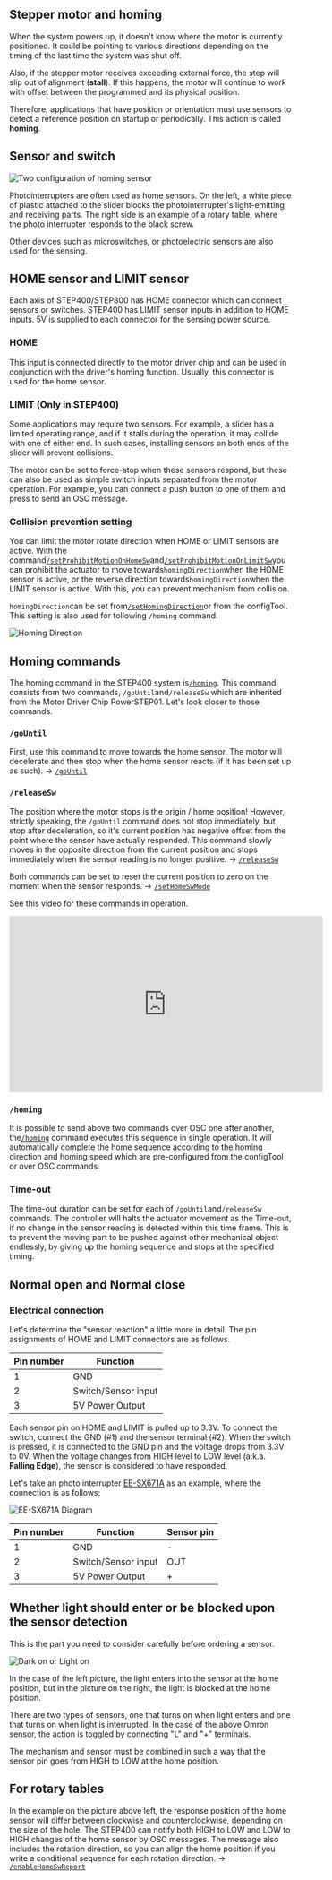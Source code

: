 ## Stepper motor and homing
When the system powers up, it doesn't know where the motor is currently positioned. It could be pointing to various directions depending on the timing of the last time the system was shut off.

Also, if the stepper motor receives exceeding external force, the step will slip out of alignment (**stall**). If this happens, the motor will continue to work with offset between the programmed and its physical position.

Therefore, applications that have position or orientation must use sensors to detect a reference position on startup or periodically. This action is called **homing**.

## Sensor and switch
![Two configuration of homing sensor](http://ponoor.com/manage/wp-content/uploads/2020/10/two-homing-sensors.png)

Photointerrupters are often used as home sensors. On the left, a white piece of plastic attached to the slider blocks the photointerrupter's light-emitting and receiving parts. The right side is an example of a rotary table, where the photo interrupter responds to the black screw.

Other devices such as microswitches, or photoelectric sensors are also used for the sensing.

## HOME sensor and LIMIT sensor
Each axis of STEP400/STEP800 has HOME connector which can connect sensors or switches. STEP400 has LIMIT sensor inputs in addition to HOME inputs. 5V is supplied to each connector for the sensing power source.

### HOME
This input is connected directly to the motor driver chip and can be used in conjunction with the driver's homing function. Usually, this connector is used for the home sensor.

### LIMIT (Only in STEP400)
Some applications may require two sensors. For example, a slider has a limited operating range, and if it stalls during the operation, it may collide with one of either end. In such cases, installing sensors on both ends of the slider will prevent collisions.

The motor can be set to force-stop when these sensors respond, but these can also be used as simple switch inputs separated from the motor operation. For example, you can connect a push button to one of them and press to send an OSC message.

### Collision prevention setting
You can limit the motor rotate direction when HOME or LIMIT sensors are active. 
With the command[`/setProhibitMotionOnHomeSw`](https://ponoor.com/en/docs/step-series/osc-command-reference/alarm-settings/#setprohibitmotiononhomesw_intmotorid_boolenable)and[`/setProhibitMotionOnLimitSw`](https://ponoor.com/en/docs/step-series/osc-command-reference/alarm-settings/#setprohibitmotiononlimitsw_intmotorid_boolenable)you can prohibit the actuator to move towards`homingDirection`when the HOME sensor is active, or the reverse direction towards`homingDirection`when the LIMIT sensor is active. With this, you can prevent mechanism from collision.

`homingDirection`can be set from[`/setHomingDirection`](https://ponoor.com/en/docs/step-series/osc-command-reference/homing/#sethomingdirection_intmotorid_booldirection)or from the configTool. This setting is also used for following `/homing` command.

![Homing Direction](https://ponoor.com/cms/wp-content/uploads/2020/08/homingDirection-800x533.jpg)

## Homing commands
The homing command in the STEP400 system is[`/homing`](https://ponoor.com/en/docs/step-series/osc-command-reference/homing/#homing_intmotorid). This command consists from two commands, `/goUntil`and`/releaseSw` which are inherited from the Motor Driver Chip PowerSTEP01. Let's look closer to those commands.

### `/goUntil`
First, use this command to move towards the home sensor. The motor will decelerate and then stop when the home sensor reacts (if it has been set up as such).
-> [`/goUntil`](https://ponoor.com/en/docs/step-series/osc-command-reference/homing/#gountil_intmotorid_boolact_floatspeed)

### `/releaseSw`
The position where the motor stops is the origin / home position! However, strictly speaking, the `/goUntil` command does not stop immediately, but stop after deceleration, so it's current position has negative offset from the point where the sensor have actually responded. This command slowly moves in the opposite direction from the current position and stops immediately when the sensor reading is no longer positive.
-> [`/releaseSw`](https://ponoor.com/en/docs/step-series/osc-command-reference/homing/#releasesw_intmotorid_boolact_booldir)

Both commands can be set to reset the current position to zero on the moment when the sensor responds. -> [`/setHomeSwMode`](https://ponoor.com/en/docs/step-series/osc-command-reference/home-limit-sensors/#sethomeswmode_intmotorid_boolsw_mode)

See this video for these commands in operation.

<div class="embed-video"><iframe width="560" height="315" src="https://www.youtube.com/embed/AydxbL6-a_g" frameborder="0" allow="accelerometer; autoplay; clipboard-write; encrypted-media; gyroscope; picture-in-picture" allowfullscreen></iframe></div>

### `/homing`
It is possible to send above two commands over OSC one after another, the[`/homing`](https://ponoor.com/en/docs/step-series/osc-command-reference/homing/#homing_intmotorid) command executes this sequence in single operation. It will automatically complete the home sequence according to the homing direction and homing speed which are pre-configured from the configTool or over OSC commands.

### Time-out
The time-out duration can be set for each of `/goUntil`and`/releaseSw` commands. The controller will halts the actuator movement as the Time-out, if no change in the sensor reading is detected within this time frame. This is to prevent the moving part to be pushed against other mechanical object endlessly, by giving up the homing sequence and stops at the specified timing.

## Normal open and Normal close
### Electrical connection
Let's determine the "sensor reaction" a little more in detail.
The pin assignments of HOME and LIMIT connectors are as follows.

| Pin number | Function |
| ---- | ---- |
| 1 | GND |
| 2 | Switch/Sensor input |
| 3 | 5V Power Output |

Each sensor pin on HOME and LIMIT is pulled up to 3.3V.
To connect the switch, connect the GND (#1) and the sensor terminal (#2). When the switch is pressed, it is connected to the GND pin and the voltage drops from 3.3V to 0V.
When the voltage changes from HIGH level to LOW level (a.k.a. **Falling Edge**), the sensor is considered to have responded.

Let's take an photo interrupter [EE-SX671A](http://www.ia.omron.com/product/item/2219/) as an example, where the connection is as follows:

![EE-SX671A Diagram](http://ponoor.com/manage/wp-content/uploads/2020/10/ee-sx67.jpeg)

| Pin number | Function | Sensor pin |
| ---- | ---- | ---- |
| 1 | GND | - |
| 2 | Switch/Sensor input | OUT |
| 3 | 5V Power Output |  + |

## Whether light should enter or be blocked upon the sensor detection
This is the part you need to consider carefully before ordering a sensor.

![Dark on or Light on](http://ponoor.com/manage/wp-content/uploads/2020/10/sensor_dark_light.png)

In the case of the left picture, the light enters into the sensor at the home position, but in the picture on the right, the light is blocked at the home position.

There are two types of sensors, one that turns on when light enters and one that turns on when light is interrupted. In the case of the above Omron sensor, the action is toggled by connecting "L" and "+" terminals.

The mechanism and sensor must be combined in such a way that the sensor pin goes from HIGH to LOW at the home position.

## For rotary tables

In the example on the picture above left, the response position of the home sensor will differ between clockwise and counterclockwise, depending on the size of the hole. The STEP400 can notify both HIGH to LOW and LOW to HIGH changes of the home sensor by OSC messages. The message also includes the rotation direction, so you can align the home position if you write a conditional sequence for each rotation direction.
-> [`/enableHomeSwReport`](https://ponoor.com/en/docs/step-series/osc-command-reference/home-limit-sensors/#enablehomeswreport_intmotorid_boolenable)
